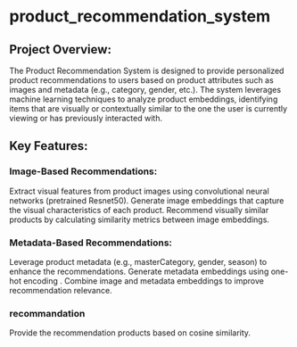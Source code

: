 # product_recommendation_system

## Project Overview:
The Product Recommendation System is designed to provide personalized product recommendations to users based on product attributes such as images and metadata (e.g., category, gender, etc.). The system leverages machine learning techniques to analyze product embeddings, identifying items that are visually or contextually similar to the one the user is currently viewing or has previously interacted with.

## Key Features:
### Image-Based Recommendations:

Extract visual features from product images using convolutional neural networks (pretrained Resnet50).
Generate image embeddings that capture the visual characteristics of each product.
Recommend visually similar products by calculating similarity metrics between image embeddings.

### Metadata-Based Recommendations:

Leverage product metadata (e.g., masterCategory, gender, season) to enhance the recommendations.
Generate metadata embeddings using one-hot encoding .
Combine image and metadata embeddings to improve recommendation relevance.

### recommandation

Provide the recommendation products based on cosine similarity.
